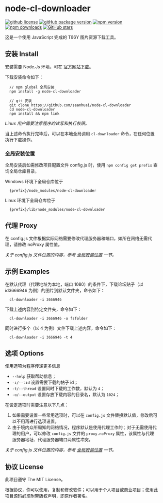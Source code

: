 # node-cl-downloader

[![github license](https://img.shields.io/github/license/seanhuai/node-cl-downloader)](https://github.com/seanhuai/node-cl-downloader/blob/master/LICENSE)
[![gitHub package version](https://img.shields.io/github/package-json/v/seanhuai/node-cl-downloader?color=%23e74c3c)](https://github.com/seanhuai/node-cl-downloader)
[![npm version](https://img.shields.io/npm/v/node-cl-downloader)](https://www.npmjs.com/package/node-cl-downloader)
[![npm downloads](https://img.shields.io/npm/dt/node-cl-downloader?color=%233498db)](https://www.npmjs.com/package/node-cl-downloader)
[![GitHub stars](https://img.shields.io/github/stars/seanhuai/node-cl-downloader?style=social)](https://github.com/seanhuai/node-cl-downloader)

这是一个使用 JavaScript 完成的 T66Y 图片资源下载工具。

## 安装 Install

安装需要 Node.Js 环境，可在 [官方网站下载](https://nodejs.org/en/download/)。

下载安装命令如下：

```shell
  // npm global 全局安装
  npm install -g node-cl-downloader

  // git 安装
  git clone https://github.com/seanhuai/node-cl-downloader
  cd node-cl-downloader
  npm install && npm link
```

*Linux 用户需要注意程序的读写和执行权限。*

当上述命令执行完毕后，可以在本地全局调用 `cl-downloader` 命令，在任何位置执行下载操作。

### 全局安装位置

全局安装后如需修改项目配置文件 config.js 时，使用 `npm config get prefix` 查询全局仓库目录。

Windows 环境下全局仓库位于 
```
  {prefix}/node_modules/node-cl-downloader
```

Linux 环境下全局仓库位于 

```
  {prefix}/lib/node_modules/node-cl-downloader
```

## 代理 Proxy

在 config.js 文件根据实际网络需要修改代理服务器和端口，如所在网络无需代理，请修改 noProxy 属性值。

*关于 config.js 文件位置的内容，参考 [全局安装位置](#全局安装位置) 一节。* 

## 示例 Examples

在默认代理（代理地址为本地，端口 1080）的条件下，下载论坛贴子（以 id3666946 为例）的图片到默认文件夹，命令如下：

```shell
  cl-downloader -i 3666946
```

下载上述内容到特定文件夹，命令如下：

```shell
  cl-downloader -i 3666946 -o fsfolder
```

同时进行多个（以 4 为例）文件下载上述内容，命令如下：

```shell
  cl-downloader -i 3666946 -t 4
```

## 选项 Options

使用选项为程序传递更多信息

* `--help` 获取帮助信息；
* `-i/--tid`  设置需要下载的帖子 id；
* `-t/--thread`  设置同时下载的工作数，默认为 `4`；
* `-o/--output`  设置存放下载内容的目录名，默认为 `1024`；

在设定选项时需要注意以下几点：

1. 如果需要设置一些常用选项时，可以在 `config.js` 文件替换默认值，修改后可以不用再进行选项设置。
2. 由于境内众所周知的网络情况，程序默认是使用代理工作的；对于无需使用代理的用户，可以修改 `config.js` 文件的 `proxy.noProxy` 属性，该属性与代理服务器地址、代理服务器端口两属性冲突。

*关于 config.js 文件位置的内容，参考 [全局安装位置](#全局安装位置) 一节。* 

## 协议 License

此项目遵守 The MIT License。

根据协议，你可以使用，复制和修改软件；可以用于个人项目或商业项目；使用此项目源码必须附带版权声明，即原作者署名。